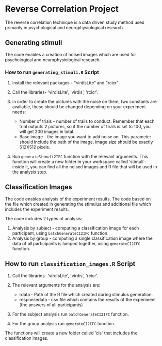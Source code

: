 # Reverse Correlation Project

The reverse correlation technique is a data driven study method used primarily in psychological and neurophysiological research.

## Generating stimuli
The code enables a creation of noised images which are used for psychological and neurophysiological research.

### How to run ```generating_stimuli.R``` Script

1. Install the relevant packages - "virdisLite" and "rcicr"

2. Call the libraries- 'virdisLite', 'virdis', 'rcicr'.

3. In order to create the pictures with the noise on them, two constants are avaliable, these should be changed depending on your experiment needs:
    - Number of trials - number of trails to conduct.
    Remember that each trial outputs 2 pictures, so if the number of trials is set to 100, you will get 200 images in total.
    - Base image - the image you want to add noise on. This parameter should include the path of the image. image size should be exactly 512X512 pixels.

4. Run ```generateStimuli2IFC``` function with the relevant arguments. This function will create a new folder in your workspace called 'stimuli'- inside it, you can find all the noised images and R file that will be used in the analysis step. 

## Classification Images
The code enables analysis of the experiment results. 
The code based on the file which created in generating the stimulus and additional file which includes the experiment results. 

The code includes 2 types of analysis:
1. Analysis by subject - computing a classification image for each participant, using ```batchGenerateCI2IFC``` function.
2. Analysis by group - computing a single classification image where the data of all participants is lumped together, using ```generateCI2IFC``` function.

## How to run ```classification_images.R``` Script

1. Call the libraries- 'virdisLite', 'virdis', 'rcicr'.

2. The relevant arguments for the analysis are:
    - rdata - Path of the R file which created during stimulus generation.
    - responsedata - csv file which contains the results of the experiment (the answers of all participants)

3. For the subject analysis run ```batchGenerateCI2IFC``` function.

4. For the group analysis run ```generateCI2IFC``` function.

The functions will create a new folder called 'cis' that includes the classification images. 






